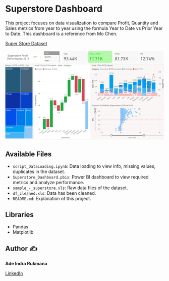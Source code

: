 # Superstore Dashboard

This project focuses on data visualization to compare Profit, Quantity and Sales metrics from year to year using the formula Year to Date vs Prior Year to Date. This dashboard is a reference from Mo Chen.

[Super Store Dataset](https://public.tableau.com/app/learn/sample-data)

![plot](SS_Dashboard.png)

## Available Files

- `script_DataLoading.ipynb`: Data loading to view info, missing values, duplicates in the dataset.
- `Superstore_Dashboard.pbix`: Power BI dashboard to view required metrics and analyze performance.
- `sample_-_superstore.xls`: Raw data files of the dataset.
- `df_cleaned.xls`: Data has been cleaned.
- `README.md`: Explanation of this project.

## Libraries 
- Pandas
- Matplotlib

## Author ✍️
**Ade Indra Rukmana**

[LinkedIn](https://www.linkedin.com/in/ade-indra-rukmana/)